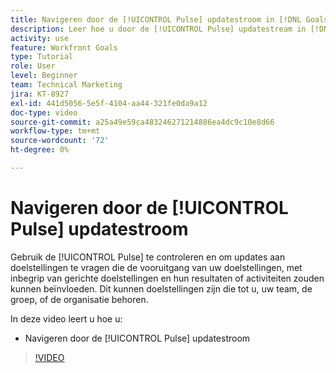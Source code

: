 ```yaml
---
title: Navigeren door de [!UICONTROL Pulse] updatestroom in [!DNL Goals]
description: Leer hoe u door de [!UICONTROL Pulse] updatestream in [!DNL-doelen].
activity: use
feature: Workfront Goals
type: Tutorial
role: User
level: Beginner
team: Technical Marketing
jira: KT-8927
exl-id: 441d5056-5e5f-4104-aa44-321fe0da9a12
doc-type: video
source-git-commit: a25a49e59ca483246271214886ea4dc9c10e8d66
workflow-type: tm+mt
source-wordcount: '72'
ht-degree: 0%

---
```


# Navigeren door de [!UICONTROL Pulse] updatestroom

Gebruik de [!UICONTROL Pulse] te controleren en om updates aan doelstellingen te vragen die de vooruitgang van uw doelstellingen, met inbegrip van gerichte doelstellingen en hun resultaten of activiteiten zouden kunnen beïnvloeden. Dit kunnen doelstellingen zijn die tot u, uw team, de groep, of de organisatie behoren.

In deze video leert u hoe u:

* Navigeren door de [!UICONTROL Pulse] updatestroom

>[!VIDEO](https://video.tv.adobe.com/v/335199/?quality=12&learn=on)
